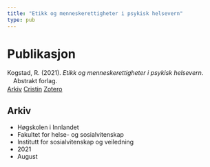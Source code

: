 ```yaml
---
title: "Etikk og menneskerettigheter i psykisk helsevern"
type: pub
---
```

<h1>Publikasjon</h1>
<article id="csl-bib-container-4BU2SVR8" class="csl-bib-container">
  <div class="csl-bib-body" style="line-height: 1.35; padding-left: 1em; text-indent:-1em;">
  <div class="csl-entry">Kogstad, R. (2021). <i>Etikk og menneskerettigheter i psykisk helsevern</i>. Abstrakt forlag.</div>
</div>
  <div class="csl-bib-buttons">
    <a href="#taxonomy-article-4BU2SVR8" class="csl-bib-button">Arkiv</a>
    <a href="https://app.cristin.no/results/show.jsf?id=1929745" alt="Cristin URL" class="csl-bib-button">Cristin</a>
    <a href="http://zotero.org/groups/5022929/items/4BU2SVR8" alt="Zotero URL" class="csl-bib-button">Zotero</a>
  </div>
  <div id="csl-bib-meta-container-4BU2SVR8"></div>
</article>
<div id="csl-bib-meta-4BU2SVR8" class="csl-bib-meta">
  <article id="taxonomy-article-4BU2SVR8" class="taxonomy-article">
    <h1>Arkiv</h1>
    <ul>
      <li>Høgskolen i Innlandet</li>
      <li>Fakultet for helse- og sosialvitenskap</li>
      <li>Institutt for sosialvitenskap og veiledning</li>
      <li>2021</li>
      <li>August</li>
    </ul>
  </article>
</div>
